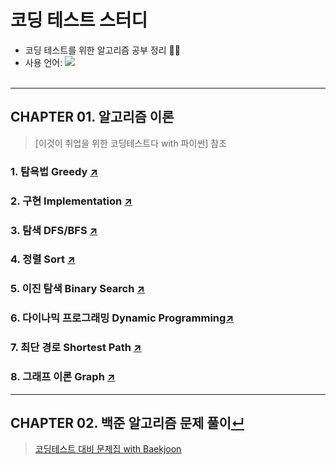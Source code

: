 # 코딩 테스트 스터디 
- 코딩 테스트를 위한 알고리즘 공부 정리 👩‍💻  
- 사용 언어: <img src="https://img.shields.io/badge/Python-F3B60C?style=flat-square&logo=Python&logoColor=white"/></a> 
<br></br>
---  
## CHAPTER 01. 알고리즘 이론
> [이것이 취업을 위한 코딩테스트다 with 파이썬] 참조
### 1. 탐욕법 Greedy [↗️](https://github.com/100g-dev/Coding_Test/tree/main/Greedy)
### 2. 구현 Implementation [↗️](https://github.com/100g-dev/Coding_Test/tree/main/Implementation)
### 3. 탐색 DFS/BFS [↗️](https://github.com/100g-dev/Coding_Test/tree/main/Search)
### 4. 정렬 Sort [↗️](https://github.com/100g-dev/Coding_Test/tree/main/Sort)
### 5. 이진 탐색 Binary Search [↗️](https://github.com/100g-dev/Coding_Test/tree/main/Binary_search)
### 6. 다이나믹 프로그래밍 Dynamic Programming[↗️](https://github.com/100g-dev/Coding_Test/tree/main/Dynamic_programming)
### 7. 최단 경로 Shortest Path [↗️](https://github.com/100g-dev/Coding_Test/tree/main/Shortest_path)
### 8. 그래프 이론 Graph [↗️](https://github.com/100g-dev/Coding_Test/tree/main/Graph)

---
## CHAPTER 02. 백준 알고리즘 문제 풀이[↵](https://github.com/100g-dev/Coding_Test/tree/main/BOJ)
> [코딩테스트 대비 문제집 with Baekjoon](https://github.com/tony9402/baekjoon#%EC%BD%94%EB%94%A9%ED%85%8C%EC%8A%A4%ED%8A%B8-%EB%8C%80%EB%B9%84-%EB%AC%B8%EC%A0%9C%EC%A7%91-with-baekjoon)
